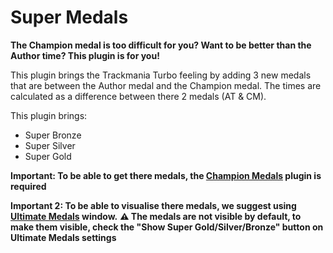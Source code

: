 # Super Medals

**The Champion medal is too difficult for you? Want to be better than the Author time? This plugin is for you!**

This plugin brings the Trackmania Turbo feeling by adding 3 new medals that are between the Author medal and the Champion medal. The times are calculated as a difference between there 2 medals (AT & CM).

This plugin brings:
- Super Bronze
- Super Silver
- Super Gold

**Important: To be able to get there medals, the [Champion Medals](https://openplanet.dev/plugin/championmedals) plugin is required**

**Important 2: To be able to visualise there medals, we suggest using [Ultimate Medals](https://openplanet.dev/plugin/ultimatemedals) window.**
**⚠ The medals are not visible by default, to make them visible, check the "Show Super Gold/Silver/Bronze" button on Ultimate Medals settings**
